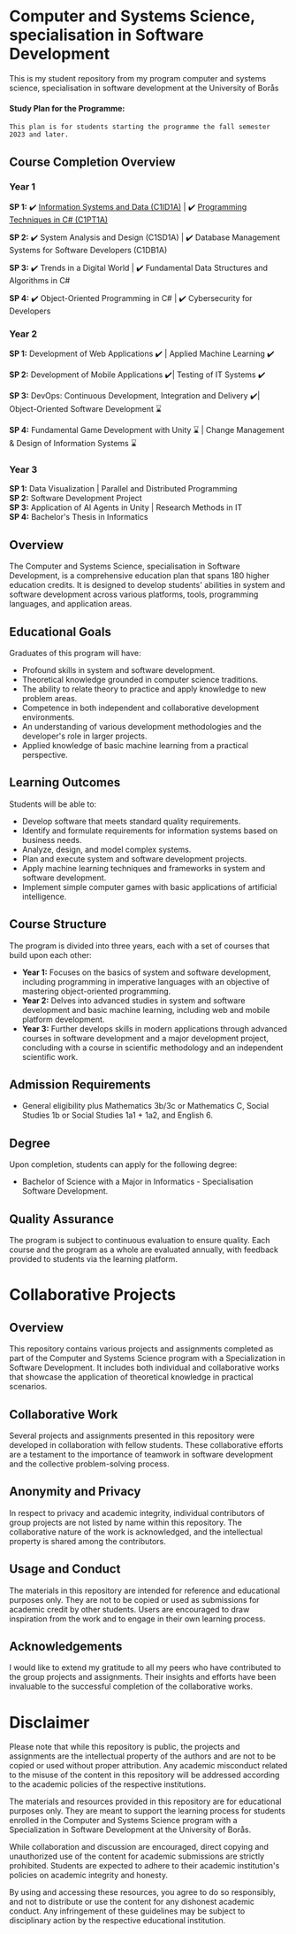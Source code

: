 # Computer and Systems Science, specialisation in Software Development
This is my student repository from my program computer and systems science, specialisation in software development at the University of Borås

#### Study Plan for the Programme:
```
This plan is for students starting the programme the fall semester 2023 and later.
```

## Course Completion Overview

### Year 1
**SP 1:** ✔️ [Information Systems and Data (C1ID1A)](https://github.com/Abdriano95/CompAndSystemsSci-UnivesityofBoras/tree/main/Information%20Systems%20and%20Data%20-%20C1ID1A) | ✔️ [Programming Techniques in C# (C1PT1A)](https://github.com/Abdriano95/CompAndSystemsSci-UnivesityofBoras/tree/main/Programming%20Techniques%20in%20C%23%20-%20C1PT1A)

**SP 2:** ✔️ System Analysis and Design (C1SD1A) | ✔️ 
Database Management Systems for Software Developers (C1DB1A)

**SP 3:** ✔️ Trends in a Digital World | ✔️ Fundamental Data Structures and Algorithms in C#

**SP 4:** ✔️ Object-Oriented Programming in C# | ✔️ Cybersecurity for Developers  

### Year 2
**SP 1:** Development of Web Applications ✔️ | Applied Machine Learning ✔️

**SP 2:** Development of Mobile Applications ✔️| Testing of IT Systems ✔️

**SP 3:** DevOps: Continuous Development, Integration and Delivery ✔️| Object-Oriented Software Development :hourglass:

**SP 4:** Fundamental Game Development with Unity :hourglass: | Change Management & Design of Information Systems :hourglass:

### Year 3
**SP 1:** Data Visualization | Parallel and Distributed Programming  
**SP 2:** Software Development Project  
**SP 3:** Application of AI Agents in Unity | Research Methods in IT  
**SP 4:** Bachelor's Thesis in Informatics  




## Overview
The Computer and Systems Science, specialisation in Software Development, is a comprehensive education plan that spans 180 higher education credits. It is designed to develop students' abilities in system and software development across various platforms, tools, programming languages, and application areas.

## Educational Goals
Graduates of this program will have:
- Profound skills in system and software development.
- Theoretical knowledge grounded in computer science traditions.
- The ability to relate theory to practice and apply knowledge to new problem areas.
- Competence in both independent and collaborative development environments.
- An understanding of various development methodologies and the developer's role in larger projects.
- Applied knowledge of basic machine learning from a practical perspective.

## Learning Outcomes
Students will be able to:
- Develop software that meets standard quality requirements.
- Identify and formulate requirements for information systems based on business needs.
- Analyze, design, and model complex systems.
- Plan and execute system and software development projects.
- Apply machine learning techniques and frameworks in system and software development.
- Implement simple computer games with basic applications of artificial intelligence.

## Course Structure
The program is divided into three years, each with a set of courses that build upon each other:
- **Year 1:** Focuses on the basics of system and software development, including programming in imperative languages with an objective of mastering object-oriented programming.
- **Year 2:** Delves into advanced studies in system and software development and basic machine learning, including web and mobile platform development.
- **Year 3:** Further develops skills in modern applications through advanced courses in software development and a major development project, concluding with a course in scientific methodology and an independent scientific work.

## Admission Requirements
- General eligibility plus Mathematics 3b/3c or Mathematics C, Social Studies 1b or Social Studies 1a1 + 1a2, and English 6.

## Degree
Upon completion, students can apply for the following degree:
- Bachelor of Science with a Major in Informatics - Specialisation Software Development.

## Quality Assurance
The program is subject to continuous evaluation to ensure quality. Each course and the program as a whole are evaluated annually, with feedback provided to students via the learning platform.

# Collaborative Projects

## Overview
This repository contains various projects and assignments completed as part of the Computer and Systems Science program with a Specialization in Software Development. It includes both individual and collaborative works that showcase the application of theoretical knowledge in practical scenarios.

## Collaborative Work
Several projects and assignments presented in this repository were developed in collaboration with fellow students. These collaborative efforts are a testament to the importance of teamwork in software development and the collective problem-solving process.

## Anonymity and Privacy
In respect to privacy and academic integrity, individual contributors of group projects are not listed by name within this repository. The collaborative nature of the work is acknowledged, and the intellectual property is shared among the contributors.

## Usage and Conduct
The materials in this repository are intended for reference and educational purposes only. They are not to be copied or used as submissions for academic credit by other students. Users are encouraged to draw inspiration from the work and to engage in their own learning process.

## Acknowledgements
I would like to extend my gratitude to all my peers who have contributed to the group projects and assignments. Their insights and efforts have been invaluable to the successful completion of the collaborative works.

# Disclaimer
Please note that while this repository is public, the projects and assignments are the intellectual property of the authors and are not to be copied or used without proper attribution. Any academic misconduct related to the misuse of the content in this repository will be addressed according to the academic policies of the respective institutions.

The materials and resources provided in this repository are for educational purposes only. They are meant to support the learning process for students enrolled in the Computer and Systems Science program with a Specialization in Software Development at the University of Borås.

While collaboration and discussion are encouraged, direct copying and unauthorized use of the content for academic submissions are strictly prohibited. Students are expected to adhere to their academic institution's policies on academic integrity and honesty.

By using and accessing these resources, you agree to do so responsibly, and not to distribute or use the content for any dishonest academic conduct. Any infringement of these guidelines may be subject to disciplinary action by the respective educational institution.

